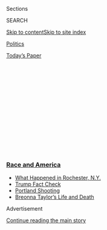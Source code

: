 <div id="app">

<div>

<div>

<div>

<div class="NYTAppHideMasthead css-1q2w90k e1suatyy0">

<div class="section css-ui9rw0 e1suatyy2">

<div class="css-eph4ug er09x8g0">

<div class="css-6n7j50">

</div>

<span class="css-1dv1kvn">Sections</span>

<div class="css-10488qs">

<span class="css-1dv1kvn">SEARCH</span>

</div>

[Skip to content](#site-content)[Skip to site
index](#site-index)

</div>

<div id="masthead-section-label" class="css-1wr3we4 eaxe0e00">

[Politics](https://www.nytimes3xbfgragh.onion/section/politics)

</div>

<div class="css-10698na e1huz5gh0">

</div>

</div>

<div id="masthead-bar-one" class="section hasLinks css-15hmgas e1csuq9d3">

<div class="css-uqyvli e1csuq9d0">

</div>

<div class="css-1uqjmks e1csuq9d1">

</div>

<div class="css-9e9ivx">

[](https://myaccount.nytimes3xbfgragh.onion/auth/login?response_type=cookie&client_id=vi)

</div>

<div class="css-1bvtpon e1csuq9d2">

[Today’s
Paper](https://www.nytimes3xbfgragh.onion/section/todayspaper)

</div>

</div>

</div>

</div>

<div data-aria-hidden="false">

<div id="site-content" data-role="main">

<div>

<div class="css-1aor85t" style="opacity:0.000000001;z-index:-1;visibility:hidden">

<div class="css-1hqnpie">

<div class="css-epjblv">

<span class="css-17xtcya">[Politics](/section/politics)</span><span class="css-x15j1o">|</span><span class="css-fwqvlz">Trump’s
Falsehoods on Police Shootings, Biden, Coronavirus and
China</span>

</div>

<div class="css-k008qs">

<div class="css-1iwv8en">

<span class="css-18z7m18"></span>

<div>

</div>

</div>

<span class="css-1n6z4y">https://nyti.ms/2CE2Fww</span>

<div class="css-1705lsu">

<div class="css-4xjgmj">

<div class="css-4skfbu" data-role="toolbar" data-aria-label="Social Media Share buttons, Save button, and Comments Panel with current comment count" data-testid="share-tools">

  - 
  - 
  - 
  - 
    
    <div class="css-6n7j50">
    
    </div>

  - 

</div>

</div>

</div>

</div>

</div>

</div>

<div class="css-13pd83m">

<div class="css-l9svim">

### [<span class="css-pa1jbp"><span class="css-1rxm0ex">Race and</span><span class="css-1rxm0ex"> America</span></span>](https://www.nytimes3xbfgragh.onion/news-event/george-floyd-protests-minneapolis-new-york-los-angeles?name=styln-george-floyd&region=TOP_BANNER&block=storyline_menu_recirc&action=click&pgtype=Article&impression_id=c831dc30-f2d8-11ea-a5b3-8155027c1ab2&variant=undefined)

  - <span class="css-1qkutce">[What Happened in Rochester,
    N.Y.](https://www.nytimes3xbfgragh.onion/2020/09/04/nyregion/rochester-police-daniel-prude.html?name=styln-george-floyd&region=TOP_BANNER&block=storyline_menu_recirc&action=click&pgtype=Article&impression_id=c8320340-f2d8-11ea-a5b3-8155027c1ab2&variant=undefined)</span>
  - <span class="css-1qkutce">[Trump Fact
    Check](https://www.nytimes3xbfgragh.onion/2020/09/01/us/politics/trump-fact-check-protests.html?name=styln-george-floyd&region=TOP_BANNER&block=storyline_menu_recirc&action=click&pgtype=Article&impression_id=c8320341-f2d8-11ea-a5b3-8155027c1ab2&variant=undefined)</span>
  - <span class="css-1qkutce">[Portland
    Shooting](https://www.nytimes3xbfgragh.onion/2020/08/30/us/portland-shooting-explained.html?name=styln-george-floyd&region=TOP_BANNER&block=storyline_menu_recirc&action=click&pgtype=Article&impression_id=c8320342-f2d8-11ea-a5b3-8155027c1ab2&variant=undefined)</span>
  - <span class="css-1qkutce">[Breonna Taylor’s Life and
    Death](https://www.nytimes3xbfgragh.onion/2020/08/30/us/breonna-taylor-police-killing.html?name=styln-george-floyd&region=TOP_BANNER&block=storyline_menu_recirc&action=click&pgtype=Article&impression_id=c8320343-f2d8-11ea-a5b3-8155027c1ab2&variant=undefined)</span>

</div>

</div>

<div id="top-wrapper" class="css-1sy8kpn">

<div id="top-slug" class="css-l9onyx">

Advertisement

</div>

[Continue reading the main
story](#after-top)

<div class="ad top-wrapper" style="text-align:center;height:100%;display:block;min-height:250px">

<div id="top" class="place-ad" data-position="top" data-size-key="top">

</div>

</div>

<div id="after-top">

</div>

</div>

<div>

<div id="sponsor-wrapper" class="css-1hyfx7x">

<div id="sponsor-slug" class="css-19vbshk">

Supported by

</div>

[Continue reading the main
story](#after-sponsor)

<div id="sponsor" class="ad sponsor-wrapper" style="text-align:center;height:100%;display:block">

</div>

<div id="after-sponsor">

</div>

</div>

<div class="css-186x18t">

Fact Check

</div>

<div class="css-1vkm6nb ehdk2mb0">

# Trump’s Falsehoods on Police Shootings, Biden, Coronavirus and China

</div>

Speaking in the Rose Garden and in an earlier television interview, the
president made incorrect, misleading and exaggerated statements on a
wide variety of topics.

<div class="css-79elbk" data-testid="photoviewer-wrapper">

<div class="css-z3e15g" data-testid="photoviewer-wrapper-hidden">

</div>

<div class="css-1a48zt4 ehw59r15" data-testid="photoviewer-children">

![<span class="css-16f3y1r e13ogyst0" data-aria-hidden="true">President
Trump’s news conference in the White House Rose Garden on Tuesday was
littered with falsehoods and questionable
assertions.</span><span class="css-cnj6d5 e1z0qqy90" itemprop="copyrightHolder"><span class="css-1ly73wi e1tej78p0">Credit...</span><span><span>Doug
Mills/The New York
Times</span></span></span>](https://static01.graylady3jvrrxbe.onion/images/2020/07/14/us/politics/14dc-factcheck1/14dc-trump1-articleLarge.jpg?quality=75&auto=webp&disable=upscale)

</div>

</div>

<div class="css-18e8msd">

<div class="css-vp77d3 epjyd6m0">

<div class="css-hus3qt ey68jwv0" data-aria-hidden="true">

[![Linda
Qiu](https://static01.graylady3jvrrxbe.onion/images/2018/06/12/multimedia/author-linda-qiu/author-linda-qiu-thumbLarge.png
"Linda Qiu")](https://www.nytimes3xbfgragh.onion/by/linda-qiu)

</div>

<div class="css-1baulvz">

By [<span class="css-1baulvz last-byline" itemprop="name">Linda
Qiu</span>](https://www.nytimes3xbfgragh.onion/by/linda-qiu)

</div>

</div>

  - July 14,
    2020

  - 
    
    <div class="css-4xjgmj">
    
    <div class="css-d8bdto" data-role="toolbar" data-aria-label="Social Media Share buttons, Save button, and Comments Panel with current comment count" data-testid="share-tools">
    
      - 
      - 
      - 
      - 
        
        <div class="css-6n7j50">
        
        </div>
    
      - 
    
    </div>
    
    </div>

</div>

</div>

<div class="section meteredContent css-1r7ky0e" name="articleBody" itemprop="articleBody">

<div class="css-1fanzo5 StoryBodyCompanionColumn">

<div class="css-53u6y8">

In [a rambling, campaign-style
appearance](https://www.nytimes3xbfgragh.onion/2020/07/14/us/politics/trump-news-conference.html)
in the Rose Garden at the White House and in [an interview with CBS
News](https://www.cbsnews.com/news/trump-black-americans-killed-police-white-too/)
on Tuesday, [President
Trump](https://www.nytimes3xbfgragh.onion/2020/08/10/us/trump-white-house-shooting.html)
ranged across many topics, sprinkling questionable assertions throughout
his remarks.

What Was Said

*Catherine Herridge, CBS News reporter: “Why are African-Americans still
dying at the hands of law enforcement in this country?”*

*Mr. Trump: “So are white people. So are white people. What a terrible
question to ask. So are white people. More white people, by the way.
More white people.”*  
*—* [*in an interview on
CBS*](https://www.youtube.com/watch?v=pyJUmK3fUTs)

**This is misleading.** Although more white Americans have been killed
by
[police](https://www.nytimes3xbfgragh.onion/2020/08/19/us/politics/democrats-biden-defund-police.html)
than Black Americans, Black Americans are killed at a far higher rate
than white Americans. Since 2015, The Washington Post [has
logged](https://www.washingtonpost.com/graphics/investigations/police-shootings-database/)
2,499 white Americans killed by police for a rate of 13 per million,
compared with 1,301 Black Americans for a rate of 31 per one million.

</div>

</div>

<div class="css-1fanzo5 StoryBodyCompanionColumn">

<div class="css-53u6y8">

A [2018 report](https://www.usccr.gov/pubs/2018/11-15-Police-Force.pdf)
by the U.S. Commission on Civil Rights found “consistent patterns of
racial disparities in police use of force” and urged the Trump
administration’s Justice Department to monitor and train local police
departments.

The commission, an independent federal panel, cited data from The Post
and [The
Guardian](https://www.theguardian.com/us-news/series/counted-us-police-killings)
showing much higher death rates for Black, Latino and Native American
people in officer-involved killings.
[Researchers](https://policeviolencereport.org/) [have also
found](https://journals.plos.org/plosone/article?id=10.1371/journal.pone.0141854)
that Black Americans are also more likely than white Americans to be
unarmed when killed.

“The best available evidence reflects high rates of use of force
nationally, and increased likelihood of police use of force against
people of color, people with disabilities, L.G.B.T. people, people with
mental health concerns, people with low incomes and those at the
intersections of these groups,” the commission wrote in a letter
addressed to Mr. Trump.

What Was Said

*“Biden personally led the effort to give China permanent
most-favored-nation status, which is a tremendous advantage for a
country to have. Few countries have it. But the United States doesn’t
have it, never did, probably never even asked for it because they didn’t
know what they were doing.”*  
— in a news conference at the White House

**False. “**Most favored nation” refers to a principle of fair trade
that members of the World Trade Organization [confer on each
other](https://www.wto.org/english/thewto_e/whatis_e/tif_e/fact2_e.htm).
The United States has enjoyed “most favored nation” status from all
members of the General Agreement on Tariffs and Trade since 1947, and
all 164 countries in the W.T.O., except Cuba.

</div>

</div>

<div class="css-1fanzo5 StoryBodyCompanionColumn">

<div class="css-53u6y8">

Countries may carve out their own exceptions to this rule, but there are
just a few examples. The United States has declined to grant this
status, also known as normal trade relations, to just two countries:
[Cuba and North
Korea](https://help.cbp.gov/s/article/Article-310?language=en_US). Cuba
reciprocates American sanctions, while North Korea is not a W.T.O.
member.

Furthermore, Joseph R. Biden Jr., the former vice president and Mr.
Trump’s presumptive 2020 Democratic opponent, was “never the leader” in
making the most-favored-nation status permanent for China, said Gary
Hufbauer of the Peterson Institute for International Economics. Rather,
it was an initiative of former President Bill Clinton and established by
former President George W. Bush.

“Permanent M.F.N. status was not a ‘tremendous advantage’ for China,”
Mr. Hufbauer said. “For decades, under both Republican and Democratic
presidents, the U.S. regularly granted M.F.N. status to China. Permanent
M.F.N. did not lower any U.S. tariffs on imports from China. It just
eliminated the need for an extension every two years.”

What Was Said

*“If you look at the job he did on swine flu — I looked at a poll, they
have polls on everything nowadays and he — they got very bad marks on
the job they did on the swine flu. H1N1. He calls it N1H1. H1N1. Got
very poor marks from Gallup on the job they did on swine flu. And they
stopped very early on, testing.”*

**False.** Mr. **** Trump was referring to the performance of Mr. Biden
and the Obama administration in dealing with the potential for an
earlier pandemic**.** Diagnostic tests for the swine flu were [approved
and shipped
out](https://www.nytimes3xbfgragh.onion/2020/03/13/us/politics/fact-check-trump-coronavirus.html)
less than two weeks after the H1N1 virus was identified in April 2009
and a day before the first death in the United States. From May to
September 2009, the Centers for Disease Control and Prevention shipped
more than 1,000 kits, each one able to test 1,000 specimens.

Gallup polls showed that 67 percent of Americans were very or somewhat
confident in the government’s ability to handle the H1N1 outbreak. This
February, [77
percent](https://news.gallup.com/poll/286277/high-confidence-government-handle-coronavirus.aspx)
of Americans told Gallup the same about the government’s ability to
handle the coronavirus outbreak — but that percentage has slid as the
pandemic has continued and the death toll has increased. In March, [61
percent](https://news.gallup.com/opinion/polling-matters/296681/ten-key-findings-public-opinion-coronavirus.aspx)
said the same. By April, just [50
percent](https://news.gallup.com/poll/309614/health-institutions-rated-best-covid-response.aspx)
approved of Mr. Trump’s response.

Overall, about 56.7 percent of Americans now disapprove of Mr. Trump’s
response, according to polls aggregated by
[FiveThirtyEight](https://projects.fivethirtyeight.com/coronavirus-polls/).

</div>

</div>

<div class="css-1fanzo5 StoryBodyCompanionColumn">

<div class="css-53u6y8">

What Was Said

*“We have just about the lowest mortality rate.”*

**This lacks evidence.** It is difficult to [ascertain accurate death
rates](https://www.nytimes3xbfgragh.onion/2020/07/04/health/coronavirus-death-rate.html)
for the coronavirus and compare them across countries because of
differences in population, testing rates and health care systems. But
based on existing data, Mr. Trump’s claim is not accurate. Out of the 20
countries most affected by the pandemic, the United States has the
sixth-highest case fatality rate at 4 percent and the second highest
rate of deaths per 100,000 people at 41.45, [according to Johns Hopkins
University.](https://coronavirus.jhu.edu/data/mortality)

What Was Said

*“Think of this: If we didn’t do testing — instead of testing over 40
million people, if we did half the testing, we’d have half the cases. If
we did another — you cut that in half, you’d have yet again half of
that.”*

**False.** The suggestion that the number of positive cases is directly
proportional to the number of tests conducted is false. Ramped-up
testing does not account for the recent surge in cases. The spread of
the disease does.

In early June, the United States was conducting about 450,000 to 500,000
[tests daily](https://coronavirus.jhu.edu/testing/individual-states/usa)
and the number of daily positive cases hovered around 20,000, for a
positive rate of around 4 percent.

This month, daily testing varied from about 600,000 to 800,000. By Mr.
Trump’s logic, that would roughly correlate to daily positive cases of
between 24,000 and 32,000. But in reality, the number has hovered around
60,000 cases in recent days as the positive testing rate doubled to
about 8 percent.

What Was Said

*“These are the actual key elements of the Biden-Sanders unity
platform.”*

**This is exaggerated.** Mr. Trump was referring to
[recommendations](https://joebiden.com/wp-content/uploads/2020/07/UNITY-TASK-FORCE-RECOMMENDATIONS.pdf)
put forth by six policy [task
forces](https://www.nytimes3xbfgragh.onion/2020/07/08/us/politics/biden-bernie-sanders.html)
assembled by both allies of Mr. Biden and Senator Bernie Sanders of
Vermont, his rival in the Democratic primary. Some of his claims — such
as saying Mr. Biden wants to reach carbon-neutrality, increase the
refugee admissions cap, create a pathway for citizenship for
undocumented immigrants and abolish the death penalty — were accurate.
But many others were dramatized.

The recommendations include a 100-day moratorium on deportations of
people already in the United States — not stopping “all deportations”
indefinitely, as Mr. Trump said.

</div>

</div>

<div class="css-1fanzo5 StoryBodyCompanionColumn">

<div class="css-53u6y8">

Rather than “abolish immigration detention” altogether, the task force
recommended ending the use of for-profit detention facilities and
seeking alternatives for unauthorized immigrants who “do not present a
threat to public safety.”

The task forces did not call to “abolish immigration enforcement,” as
Mr. Trump said, but asked for more oversight of enforcement agencies and
reforms in practices.

They also did not support granting “work permits for illegal
immigrants,” but rather asked for changes to the temporary work visa
program and stronger labor protections for temporary workers.

The task forces did not call to “abolish our police departments,” though
they did recommend creating guidelines on use of force, ending racial
profiling and banning chokeholds.

Rather than “abolish prisons” and “all charter schools,” the
recommendations call for an end to using for-profit private prisons,
banning for-profit charter schools, if they receive federal funding, and
subjecting all charter schools to more scrutiny.

What Was Said

*“We want strong closed borders with people able to come in through
merit through a legal process. They don’t want to have any borders at
all. They’re going to rip down the wall. It was hard to get that built.
And now it’s almost completed, it will be completed by a little after
the end of the year.”*

**This is exaggerated.** The Biden-Sanders unity task forces recommended
halting the use of Pentagon funds to build Mr. Trump’s border wall, but
did not say to tear down existing portions. The president’s claim that
the wall is “almost completed” is also inaccurate.

</div>

</div>

<div class="css-1fanzo5 StoryBodyCompanionColumn">

<div class="css-53u6y8">

First, it is unclear exactly what Mr. Trump’s current vision of a
finished wall would look like. Despite promising a wall stretching for
[1,000
miles](https://www.nytimes3xbfgragh.onion/2018/01/18/us/politics/trump-border-wall-immigration.html)
— along a nearly 2,000 mile border where barriers already had existed
for 654 miles — during the 2016 campaign, Mr. Trump has conceded that
his wall may not be that long.

The Trump administration has received enough funding, including
transfers from the Department of Defense, to build 738 miles. It has
completed 235 miles and is on track to complete about 450 miles by the
end of the year, according to Customs and Border Protection.

Other false Claims

Mr. Trump also repeated a number of other claims that The New York Times
has previously fact-checked:

  - He
    [falsely](https://www.nytimes3xbfgragh.onion/2019/09/04/us/politics/fact-checking-trump-china.html)
    claimed that before the coronavirus epidemic, China was having its
    “worst year, as you know, in 67 years.” (China’s economy grew at
    its slowest rate in [29
    years](https://www.ft.com/content/62524508-3825-11ea-a6d3-9a26f8c3cba4)
    last year.)

  - He claimed “even experts didn’t want to” place restrictions on
    travel from China. (His health secretary
    [said](https://www.nytimes3xbfgragh.onion/interactive/2020/03/18/us/trump-coronavirus-statements-timeline.html)
    the restrictions were put in place in consultation with health
    officials).

  - He
    [falsely](https://www.nytimes3xbfgragh.onion/2018/10/15/us/politics/fact-check-trump-european-union.html)
    claimed that the European Union “was formed in order to take
    advantage of the United States.” (It was created with the support of
    the United States to diminish the risk of wars and promote economic
    cooperation.)

  - He claimed that he “rebuilt” a “totally depleted” military. (The
    military has received some new equipment, but [continues to use
    aging
    supplies.](https://www.nytimes3xbfgragh.onion/2020/06/13/us/politics/fact-check-trump-military-west-point-speech.html))

  - He claimed that Mr. Biden’s son Hunter “walked out with $1.5
    billion” from China. (This
    [refers](https://www.nytimes3xbfgragh.onion/2019/10/03/us/politics/hunter-biden-china.html)
    to a company associated with the younger Mr. Biden, but there’s no
    evidence he was personally paid.)

  - He claimed, despite little evidence, that mail-in ballots would lead
    to “tremendous fraud.” ([Voter fraud is extremely
    rare.)](https://www.nytimes3xbfgragh.onion/article/mail-in-vote-fraud-ballot.html)

Zolan Kanno-Youngs contributed reporting.

*Curious about the accuracy of a claim? Email*
[*factcheck@NYTimes.com*](mailto:factcheck@NYTimes.com)*.*

</div>

</div>

</div>

<div>

</div>

<div>

</div>

<div>

</div>

<div>

<div id="bottom-wrapper" class="css-1ede5it">

<div id="bottom-slug" class="css-l9onyx">

Advertisement

</div>

[Continue reading the main
story](#after-bottom)

<div id="bottom" class="ad bottom-wrapper" style="text-align:center;height:100%;display:block;min-height:90px">

</div>

<div id="after-bottom">

</div>

</div>

</div>

</div>

</div>

## Site Index

<div>

</div>

## Site Information Navigation

  - [© <span>2020</span> <span>The New York Times
    Company</span>](https://help.nytimes3xbfgragh.onion/hc/en-us/articles/115014792127-Copyright-notice)

<!-- end list -->

  - [NYTCo](https://www.nytco.com/)
  - [Contact
    Us](https://help.nytimes3xbfgragh.onion/hc/en-us/articles/115015385887-Contact-Us)
  - [Work with us](https://www.nytco.com/careers/)
  - [Advertise](https://nytmediakit.com/)
  - [T Brand Studio](http://www.tbrandstudio.com/)
  - [Your Ad
    Choices](https://www.nytimes3xbfgragh.onion/privacy/cookie-policy#how-do-i-manage-trackers)
  - [Privacy](https://www.nytimes3xbfgragh.onion/privacy)
  - [Terms of
    Service](https://help.nytimes3xbfgragh.onion/hc/en-us/articles/115014893428-Terms-of-service)
  - [Terms of
    Sale](https://help.nytimes3xbfgragh.onion/hc/en-us/articles/115014893968-Terms-of-sale)
  - [Site
    Map](https://spiderbites.nytimes3xbfgragh.onion)
  - [Help](https://help.nytimes3xbfgragh.onion/hc/en-us)
  - [Subscriptions](https://www.nytimes3xbfgragh.onion/subscription?campaignId=37WXW)

</div>

</div>

</div>

</div>
